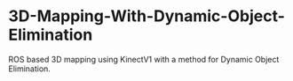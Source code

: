 # 3D-Mapping-With-Dynamic-Object-Elimination
ROS based 3D mapping using KinectV1 with a method for Dynamic Object Elimination.
